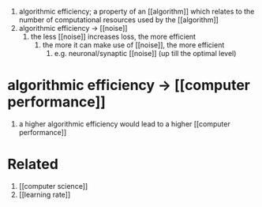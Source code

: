 1. algorithmic efficiency; a property of an [[algorithm]] which relates to the number of computational resources used by the [[algorithm]]
2. algorithmic efficiency → [[noise]]
	1. the less [[noise]] increases loss, the more efficient
		1. the more it can make use of [[noise]], the more efficient
			1. e.g. neuronal/synaptic [[noise]] (up till the optimal level)
# algorithmic efficiency → [[computer performance]]
1. a higher algorithmic efficiency would lead to a higher [[computer performance]]

# Related
1. [[computer science]]
2. [[learning rate]]